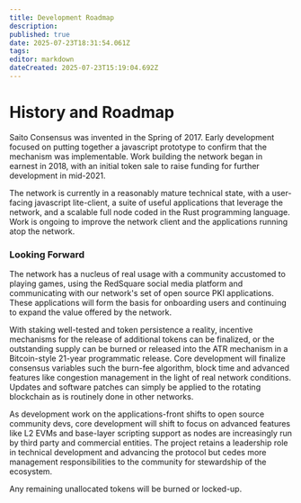 ```yaml
---
title: Development Roadmap
description: 
published: true
date: 2025-07-23T18:31:54.061Z
tags: 
editor: markdown
dateCreated: 2025-07-23T15:19:04.692Z
---
```


# History and Roadmap

Saito Consensus was invented in the Spring of 2017. Early development focused on putting together a javascript prototype to confirm that the mechanism was implementable. Work building the network began in earnest in 2018, with an initial token sale to raise funding for further development in mid-2021.

The network is currently in a reasonably mature technical state, with a user-facing javascript lite-client, a suite of useful applications that leverage the network, and a scalable full node coded in the Rust programming language. Work is ongoing to improve the network client and the applications running atop the network.


### Looking Forward

The network has a nucleus of real usage with a community accustomed to playing games, using the RedSquare social media platform and communicating with our network's set of open source PKI applications. These applications will form the basis for onboarding users and continuing to expand the value offered by the network.

With staking well-tested and token persistence a reality, incentive mechanisms for the release of additional tokens can be finalized, or the outstanding supply can be burned or released into the ATR mechanism in a Bitcoin-style 21-year programmatic release. Core development will finalize consensus variables such the burn-fee algorithm, block time and advanced features like congestion management in the light of real network conditions. Updates and software patches can simply be applied to the rotating blockchain as is routinely done in other networks.

As development work on the applications-front shifts to open source community devs, core development will shift to focus on advanced features like L2 EVMs and base-layer scripting support as nodes are increasingly run by third party and commercial entities. The project retains a leadership role in technical development and advancing the protocol but cedes more management responsibilities to the community for stewardship of the ecosystem.

Any remaining unallocated tokens will be burned or locked-up.
